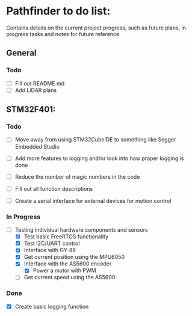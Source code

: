 # Pathfinder to do list:

Contains details on the current project progress, such as future plans, in
progress tasks and notes for future reference.

## General

### Todo

- [ ] Fill out README.md
- [ ] Add LiDAR plans

## STM32F401:

### Todo

- [ ] Move away from using STM32CubeIDE to something like Segger Embedded Studio
- [ ] Add more features to logging and/or look into how proper logging is done 
- [ ] Reduce the number of magic numbers in the code
- [ ] Fill out all function descriptions

- [ ] Create a serial interface for external devices for motion control

### In Progress

- [ ] Testing individual hardware components and sensors
	- [x] Test basic FreeRTOS functionality
	- [x] Test I2C/UART control
	- [x] Interface with GY-88
	- [x] Get current position using the MPU6050
	- [x] Interface with the AS5600 encoder
		- [x] Power a motor with PWM
	- [ ] Get current speed using the AS5600

### Done

- [x] Create basic logging function
